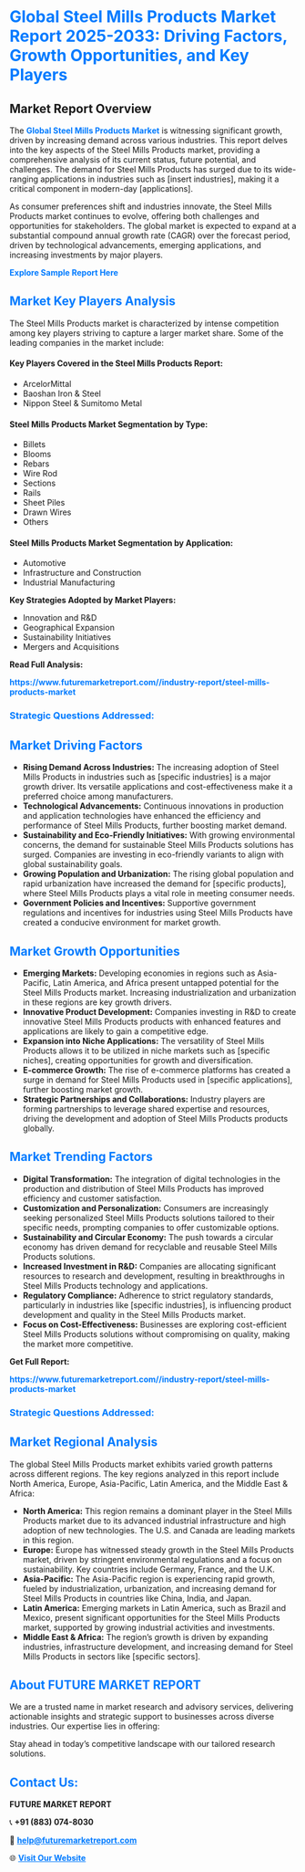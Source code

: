 <h1 style="color: #007BFF;">Global Steel Mills Products Market Report 2025-2033: Driving Factors, Growth Opportunities, and Key Players</h1>

<section id="overview">
<h2>Market Report Overview</h2>
<p>The <a href="https://www.futuremarketreport.com//industry-report/steel-mills-products-market" style="color: #007BFF; text-decoration: none;"><strong>Global Steel Mills Products Market</strong></a> is witnessing significant growth, driven by increasing demand across various industries. This report delves into the key aspects of the Steel Mills Products market, providing a comprehensive analysis of its current status, future potential, and challenges. The demand for Steel Mills Products has surged due to its wide-ranging applications in industries such as [insert industries], making it a critical component in modern-day [applications].</p>
<p>As consumer preferences shift and industries innovate, the Steel Mills Products market continues to evolve, offering both challenges and opportunities for stakeholders. The global market is expected to expand at a substantial compound annual growth rate (CAGR) over the forecast period, driven by technological advancements, emerging applications, and increasing investments by major players.</p>
</section>

<section id="overview">
<p><a href="https://www.futuremarketreport.com//request-sample/reportId=64185" style="color: #007BFF; text-decoration: none;"><strong>Explore Sample Report Here</strong></a></p>
</section>

<section id="key-players">
<h2 style="color: #007BFF;">Market Key Players Analysis</h2>
<p>The Steel Mills Products market is characterized by intense competition among key players striving to capture a larger market share. Some of the leading companies in the market include:</p>
<h4>Key Players Covered in the Steel Mills Products Report:</h4>
<ul><li>ArcelorMittal</li><li>Baoshan Iron &amp; Steel</li><li>Nippon Steel &amp; Sumitomo Metal</li></ul>
<h4>Steel Mills Products Market Segmentation by Type:</h4>
<ul><li>Billets</li><li>Blooms</li><li>Rebars</li><li>Wire Rod</li><li>Sections</li><li>Rails</li><li>Sheet Piles</li><li>Drawn Wires</li><li>Others</li></ul>

<h4>Steel Mills Products Market Segmentation by Application:</h4>
<ul><li>Automotive</li><li>Infrastructure and Construction</li><li>Industrial Manufacturing</li></ul>
<p><strong>Key Strategies Adopted by Market Players:</strong></p>
<ul>
<li>Innovation and R&D</li>
<li>Geographical Expansion</li>
<li>Sustainability Initiatives</li>
<li>Mergers and Acquisitions</li>
</ul>
</section>

<section>
<p><strong>Read Full Analysis: </strong></p><a href="https://www.futuremarketreport.com//industry-report/steel-mills-products-market" style="color: #007BFF; text-decoration: none;"><strong>https://www.futuremarketreport.com//industry-report/steel-mills-products-market</strong></a>
<h3 style="color: #007BFF;">Strategic Questions Addressed:</h3>
</section>

<section id="driving-factors">
<h2 style="color: #007BFF;">Market Driving Factors</h2>
<ul>
<li><strong>Rising Demand Across Industries:</strong> The increasing adoption of Steel Mills Products in industries such as [specific industries] is a major growth driver. Its versatile applications and cost-effectiveness make it a preferred choice among manufacturers.</li>
<li><strong>Technological Advancements:</strong> Continuous innovations in production and application technologies have enhanced the efficiency and performance of Steel Mills Products, further boosting market demand.</li>
<li><strong>Sustainability and Eco-Friendly Initiatives:</strong> With growing environmental concerns, the demand for sustainable Steel Mills Products solutions has surged. Companies are investing in eco-friendly variants to align with global sustainability goals.</li>
<li><strong>Growing Population and Urbanization:</strong> The rising global population and rapid urbanization have increased the demand for [specific products], where Steel Mills Products plays a vital role in meeting consumer needs.</li>
<li><strong>Government Policies and Incentives:</strong> Supportive government regulations and incentives for industries using Steel Mills Products have created a conducive environment for market growth.</li>
</ul>
</section>

<section id="growth-opportunities">
<h2 style="color: #007BFF;">Market Growth Opportunities</h2>
<ul>
<li><strong>Emerging Markets:</strong> Developing economies in regions such as Asia-Pacific, Latin America, and Africa present untapped potential for the Steel Mills Products market. Increasing industrialization and urbanization in these regions are key growth drivers.</li>
<li><strong>Innovative Product Development:</strong> Companies investing in R&D to create innovative Steel Mills Products products with enhanced features and applications are likely to gain a competitive edge.</li>
<li><strong>Expansion into Niche Applications:</strong> The versatility of Steel Mills Products allows it to be utilized in niche markets such as [specific niches], creating opportunities for growth and diversification.</li>
<li><strong>E-commerce Growth:</strong> The rise of e-commerce platforms has created a surge in demand for Steel Mills Products used in [specific applications], further boosting market growth.</li>
<li><strong>Strategic Partnerships and Collaborations:</strong> Industry players are forming partnerships to leverage shared expertise and resources, driving the development and adoption of Steel Mills Products products globally.</li>
</ul>
</section>

<section id="trending-factors">
<h2 style="color: #007BFF;">Market Trending Factors</h2>
<ul>
<li><strong>Digital Transformation:</strong> The integration of digital technologies in the production and distribution of Steel Mills Products has improved efficiency and customer satisfaction.</li>
<li><strong>Customization and Personalization:</strong> Consumers are increasingly seeking personalized Steel Mills Products solutions tailored to their specific needs, prompting companies to offer customizable options.</li>
<li><strong>Sustainability and Circular Economy:</strong> The push towards a circular economy has driven demand for recyclable and reusable Steel Mills Products solutions.</li>
<li><strong>Increased Investment in R&D:</strong> Companies are allocating significant resources to research and development, resulting in breakthroughs in Steel Mills Products technology and applications.</li>
<li><strong>Regulatory Compliance:</strong> Adherence to strict regulatory standards, particularly in industries like [specific industries], is influencing product development and quality in the Steel Mills Products market.</li>
<li><strong>Focus on Cost-Effectiveness:</strong> Businesses are exploring cost-efficient Steel Mills Products solutions without compromising on quality, making the market more competitive.</li>
</ul>
</section>

<section>
<p><strong>Get Full Report: </strong></p><a href="https://www.futuremarketreport.com//industry-report/steel-mills-products-market" style="color: #007BFF; text-decoration: none;"><strong>https://www.futuremarketreport.com//industry-report/steel-mills-products-market</strong></a>
<h3 style="color: #007BFF;">Strategic Questions Addressed:</h3>
</section>


<section id="regional-analysis">
<h2 style="color: #007BFF;">Market Regional Analysis</h2>
<p>The global Steel Mills Products market exhibits varied growth patterns across different regions. The key regions analyzed in this report include North America, Europe, Asia-Pacific, Latin America, and the Middle East & Africa:</p>
<ul>
<li><strong>North America:</strong> This region remains a dominant player in the Steel Mills Products market due to its advanced industrial infrastructure and high adoption of new technologies. The U.S. and Canada are leading markets in this region.</li>
<li><strong>Europe:</strong> Europe has witnessed steady growth in the Steel Mills Products market, driven by stringent environmental regulations and a focus on sustainability. Key countries include Germany, France, and the U.K.</li>
<li><strong>Asia-Pacific:</strong> The Asia-Pacific region is experiencing rapid growth, fueled by industrialization, urbanization, and increasing demand for Steel Mills Products in countries like China, India, and Japan.</li>
<li><strong>Latin America:</strong> Emerging markets in Latin America, such as Brazil and Mexico, present significant opportunities for the Steel Mills Products market, supported by growing industrial activities and investments.</li>
<li><strong>Middle East & Africa:</strong> The region’s growth is driven by expanding industries, infrastructure development, and increasing demand for Steel Mills Products in sectors like [specific sectors].</li>
</ul>
</section>

<footer>
<h2 style="color: #007BFF;">About FUTURE MARKET REPORT</h2>
<p>We are a trusted name in market research and advisory services, delivering actionable insights and strategic support to businesses across diverse industries. Our expertise lies in offering:</p>

<p>Stay ahead in today’s competitive landscape with our tailored research solutions.</p>

<h2 style="color: #007BFF;">Contact Us:</h2>
<p><strong>FUTURE MARKET REPORT</strong></p>
<p>📞 <strong>+91 (883) 074-8030</strong></p>
<p>📧 <strong><a href="mailto:help@futuremarketreport.com" style="color: #007BFF;">help@futuremarketreport.com</a></strong></p>
<p>🌐 <strong><a href="https://www.futuremarketreport.com/" style="color: #007BFF;">Visit Our Website</a></strong></p>
</footer>